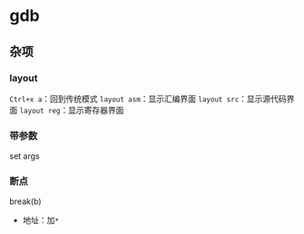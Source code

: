 # gdb


## 杂项
### layout
`Ctrl+x a`：回到传统模式
`layout asm`：显示汇编界面
`layout src`：显示源代码界面
`layout reg`：显示寄存器界面

### 带参数
set args

### 断点
break(b)
* 地址：加`*`
